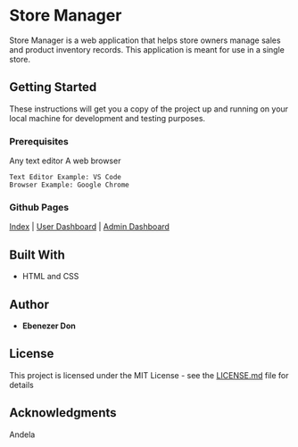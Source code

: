 # Store Manager

Store Manager is a web application that helps store owners manage sales and product inventory
records. This application is meant for use in a single store.

## Getting Started

These instructions will get you a copy of the project up and running on your local machine for development and testing purposes.

### Prerequisites

Any text editor
A web browser

```
Text Editor Example: VS Code
Browser Example: Google Chrome
```

### Github Pages

[Index](https://ebenezerdon.github.io/Store-Manager/UI/index.html) | 
[User Dashboard](https://ebenezerdon.github.io/Store-Manager/UI/pages/userdashboard.html) | 
[Admin Dashboard](https://ebenezerdon.github.io/Store-Manager/UI/pages/admindashboard.html)


## Built With

* HTML and CSS

## Author

* **Ebenezer Don** 

## License

This project is licensed under the MIT License - see the [LICENSE.md](LICENSE.md) file for details

## Acknowledgments

Andela